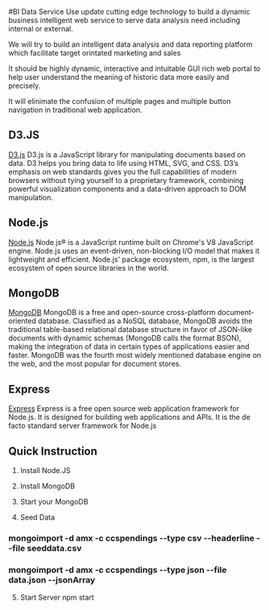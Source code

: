 #BI Data Service
Use update cutting edge technology to build a dynamic business intelligent web service to serve data analysis need including internal or external. 

We will try to build an intelligent data analysis and data reporting platform which facilitate target orintated marketing and sales 


It should be highly dynamic, interactive and intuitable GUI rich web portal to help user  understand the meaning of historic data more easily and precisely.

It will elinimate the confusion of multiple pages and multiple button navigation in traditional web application.




## D3.JS
[D3.js](https://d3js.org/)
D3.js is a JavaScript library for manipulating documents based on data. D3 helps you bring data to life using HTML, SVG, and CSS. D3’s emphasis on web standards gives you the full capabilities of modern browsers without tying yourself to a proprietary framework, combining powerful visualization components and a data-driven approach to DOM manipulation.

## Node.js
[Node.js](https://d3js.org/)
Node.js® is a JavaScript runtime built on Chrome's V8 JavaScript engine. Node.js uses an event-driven, non-blocking I/O model that makes it lightweight and efficient. Node.js' package ecosystem, npm, is the largest ecosystem of open source libraries in the world.

## MongoDB
[MongoDB](https://www.mongodb.com)
MongoDB is a free and open-source cross-platform document-oriented database. Classified as a NoSQL database, MongoDB avoids the traditional table-based relational database structure in favor of JSON-like documents with dynamic schemas (MongoDB calls the format BSON), making the integration of data in certain types of applications easier and faster. MongoDB was the fourth most widely mentioned database engine on the web, and the most popular for document stores.

## Express
[Express](https://expressjs.com/)
Express is a free open source web application framework for Node.js. It is designed for building web applications and APIs. It is the de facto standard server framework for Node.js

## Quick Instruction
1. Install Node.JS

2. Install MongoDB

3. Start your MongoDB

4. Seed Data
  ### mongoimport -d amx -c ccspendings --type csv --headerline --file seeddata.csv 
  ### mongoimport -d amx -c ccspendings --type json  --file data.json --jsonArray

5. Start Server
npm start


